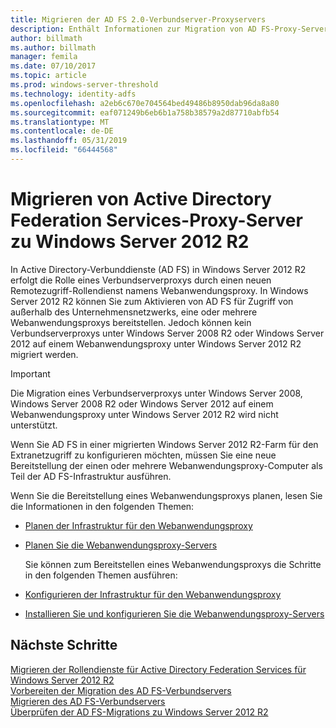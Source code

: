 ```yaml
---
title: Migrieren der AD FS 2.0-Verbundserver-Proxyservers
description: Enthält Informationen zur Migration von AD FS-Proxy-Server zu Windows Server 2012 R2.
author: billmath
ms.author: billmath
manager: femila
ms.date: 07/10/2017
ms.topic: article
ms.prod: windows-server-threshold
ms.technology: identity-adfs
ms.openlocfilehash: a2eb6c670e704564bed49486b8950dab96da8a80
ms.sourcegitcommit: eaf071249b6eb6b1a758b38579a2d87710abfb54
ms.translationtype: MT
ms.contentlocale: de-DE
ms.lasthandoff: 05/31/2019
ms.locfileid: "66444568"
---
```

# <a name="migrate-the-active-directory-federation-services-proxy-server-to-windows-server-2012-r2"></a>Migrieren von Active Directory Federation Services-Proxy-Server zu Windows Server 2012 R2

In Active Directory-Verbunddienste (AD FS) in Windows Server 2012 R2 erfolgt die Rolle eines Verbundserverproxys durch einen neuen Remotezugriff-Rollendienst namens Webanwendungsproxy. In Windows Server 2012 R2 können Sie zum Aktivieren von AD FS für Zugriff von außerhalb des Unternehmensnetzwerks, eine oder mehrere Webanwendungsproxys bereitstellen. Jedoch können kein Verbundserverproxys unter Windows Server 2008 R2 oder Windows Server 2012 auf einem Webanwendungsproxy unter Windows Server 2012 R2 migriert werden.  
  
> [!IMPORTANT]
>  Die Migration eines Verbundserverproxys unter Windows Server 2008, Windows Server 2008 R2 oder Windows Server 2012 auf einem Webanwendungsproxy unter Windows Server 2012 R2 wird nicht unterstützt.  
  
Wenn Sie AD FS in einer migrierten Windows Server 2012 R2-Farm für den Extranetzugriff zu konfigurieren möchten, müssen Sie eine neue Bereitstellung der einen oder mehrere Webanwendungsproxy-Computer als Teil der AD FS-Infrastruktur ausführen.  
  
Wenn Sie die Bereitstellung eines Webanwendungsproxys planen, lesen Sie die Informationen in den folgenden Themen:  
  
- [Planen der Infrastruktur für den Webanwendungsproxy](https://technet.microsoft.com/library/dn383648.aspx)  
  
- [Planen Sie die Webanwendungsproxy-Servers](https://technet.microsoft.com/library/dn383647.aspx)  
  
  Sie können zum Bereitstellen eines Webanwendungsproxys die Schritte in den folgenden Themen ausführen:  
  
- [Konfigurieren der Infrastruktur für den Webanwendungsproxy](https://technet.microsoft.com/library/dn383644.aspx)  
  
- [Installieren Sie und konfigurieren Sie die Webanwendungsproxy-Servers](https://technet.microsoft.com/library/dn383662.aspx)  
  
## <a name="next-steps"></a>Nächste Schritte
 [Migrieren der Rollendienste für Active Directory Federation Services für Windows Server 2012 R2](migrate-ad-fs-service-role-to-windows-server-r2.md)   
 [Vorbereiten der Migration des AD FS-Verbundservers](prepare-migrate-ad-fs-server-r2.md)   
 [Migrieren des AD FS-Verbundservers](migrate-ad-fs-fed-server-r2.md)    
 [Überprüfen der AD FS-Migrations zu Windows Server 2012 R2](verify-ad-fs-migration.md)

